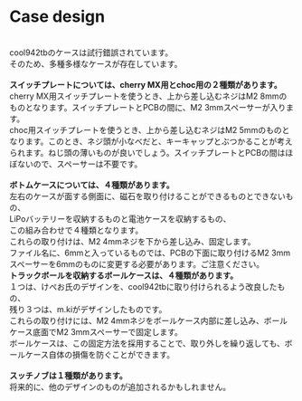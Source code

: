 # Case design

<br>
cool942tbのケースは試行錯誤されています。
<br>
そのため、多種多様なケースが存在しています。
<br>
<br>
<b>スイッチプレートについては、cherry MX用とchoc用の２種類があります。</b>
<br>
cherry MX用スイッチプレートを使うとき、上から差し込むネジはM2 8mmのものとなります。スイッチプレートとPCBの間に、M2 3mmスペーサーが入ります。
<br>
choc用スイッチプレートを使うとき、上から差し込むネジはM2 5mmのものとなります。このとき、ネジ頭が小なべだと、キーキャップとぶつかることが考えられます。ねじ頭の薄いものが良いでしょう。スイッチプレートとPCBの間はほぼないので、スペーサーは不要です。
<br>
<br>
<b>ボトムケースについては、４種類があります。</b>
<br>
左右のケースが面する側面に、磁石を取り付けることができるものとできないもの、
<br>
LiPoバッテリーを収納するものと電池ケースを収納するもの、
<br>
この組み合わせで４種類となります。
<br>
これらの取り付けは、M2 4mmネジを下から差し込み、固定します。
<br>
ファイル名に、6mmと入っているものでは、PCBの下面に取り付けるM2 3mmスペーサーを6mmのものに変更する必要があります。ご注意ください。


<br>
<b>トラックボールを収納するボールケースは、４種類があります。</b>
<br>
１つは、けぺお氏のデザインを、cool942tbに取り付けられるよう改良したもの、
<br>
残り３つは、m.kiがデザインしたものです。
<br>
これらの取り付けには、M2 4mmネジをボールケース内部に差し込み、ボールケース底面でM2 3mmスペーサーで固定します。
<br>
ボールケースは、この固定方法を採用することで、取り外しを繰り返しても、ボールケース自体の損傷を防ぐことができます。
<br>
<br>
<b>スッチノブは１種類があります。</b>
<br>
将来的に、他のデザインのものが追加されるかもしれません。
<br>
